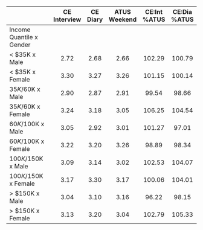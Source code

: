 
|                      | CE<br>Interview |  CE<br>Diary | ATUS<br>Weekend | CE:Int<br>%ATUS | CE:Dia<br>%ATUS |
| -------------------- | :----------: | :----------: | :----------: | :----------: | :----------: |
| Income Quantile x Gender |              |              |              |              |              |
|     < $35K x Male    |         2.72 |         2.68 |         2.66 |       102.29 |       100.79 |
|     < $35K x Female  |         3.30 |         3.27 |         3.26 |       101.15 |       100.14 |
|  $35K/$60K x Male    |         2.90 |         2.87 |         2.91 |        99.54 |        98.66 |
|  $35K/$60K x Female  |         3.24 |         3.18 |         3.05 |       106.25 |       104.54 |
|  $60K/$100K x Male   |         3.05 |         2.92 |         3.01 |       101.27 |        97.01 |
|  $60K/$100K x Female |         3.22 |         3.20 |         3.26 |        98.89 |        98.34 |
| $100K/$150K x Male   |         3.09 |         3.14 |         3.02 |       102.53 |       104.07 |
| $100K/$150K x Female |         3.17 |         3.30 |         3.17 |       100.06 |       104.01 |
|     > $150K x Male   |         3.04 |         3.10 |         3.16 |        96.22 |        98.15 |
|     > $150K x Female |         3.13 |         3.20 |         3.04 |       102.79 |       105.33 |

